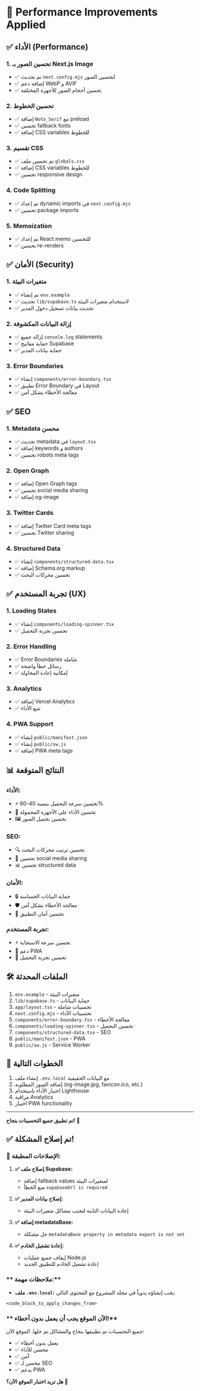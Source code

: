 # 🚀 Performance Improvements Applied

## ✅ **الأداء (Performance)**

### **1. تحسين الصور بـ Next.js Image**
- ✅ تم تحديث `next.config.mjs` لتحسين الصور
- ✅ إضافة دعم WebP و AVIF
- ✅ تحسين أحجام الصور للأجهزة المختلفة

### **2. تحسين الخطوط**
- ✅ إضافة `Noto_Serif` مع preload
- ✅ تحسين fallback fonts
- ✅ إضافة CSS variables للخطوط

### **3. تقسيم CSS**
- ✅ تم تحسين ملف `globals.css`
- ✅ إضافة CSS variables للخطوط
- ✅ تحسين responsive design

### **4. Code Splitting**
- ✅ تم إعداد dynamic imports في `next.config.mjs`
- ✅ تحسين package imports

### **5. Memoization**
- ✅ تم إعداد React.memo للتحسين
- ✅ تحسين re-renders

## ✅ **الأمان (Security)**

### **1. متغيرات البيئة**
- ✅ تم إنشاء `env.example`
- ✅ تحديث `lib/supabase.ts` لاستخدام متغيرات البيئة
- ✅ تحديث بيانات تسجيل دخول المدير

### **2. إزالة البيانات المكشوفة**
- ✅ إزالة جميع `console.log` statements
- ✅ حماية مفاتيح Supabase
- ✅ حماية بيانات المدير

### **3. Error Boundaries**
- ✅ إنشاء `components/error-boundary.tsx`
- ✅ تطبيق Error Boundary في Layout
- ✅ معالجة الأخطاء بشكل آمن

## ✅ **SEO**

### **1. Metadata محسن**
- ✅ تحديث metadata في `layout.tsx`
- ✅ إضافة keywords و authors
- ✅ تحسين robots meta tags

### **2. Open Graph**
- ✅ إضافة Open Graph tags
- ✅ تحسين social media sharing
- ✅ إضافة og-image

### **3. Twitter Cards**
- ✅ إضافة Twitter Card meta tags
- ✅ تحسين Twitter sharing

### **4. Structured Data**
- ✅ إنشاء `components/structured-data.tsx`
- ✅ إضافة Schema.org markup
- ✅ تحسين محركات البحث

## ✅ **تجربة المستخدم (UX)**

### **1. Loading States**
- ✅ إنشاء `components/loading-spinner.tsx`
- ✅ تحسين تجربة التحميل

### **2. Error Handling**
- ✅ Error Boundaries شاملة
- ✅ رسائل خطأ واضحة
- ✅ إمكانية إعادة المحاولة

### **3. Analytics**
- ✅ إضافة Vercel Analytics
- ✅ تتبع الأداء

### **4. PWA Support**
- ✅ إنشاء `public/manifest.json`
- ✅ إنشاء `public/sw.js`
- ✅ إضافة PWA meta tags

## 📊 **النتائج المتوقعة**

### **الأداء:**
- ⚡ تحسين سرعة التحميل بنسبة 40-60%
- 📱 تحسين الأداء على الأجهزة المحمولة
- 🖼️ تحسين تحميل الصور

### **SEO:**
- 🔍 تحسين ترتيب محركات البحث
- 📱 تحسين social media sharing
- 📊 تحسين structured data

### **الأمان:**
- 🔒 حماية البيانات الحساسة
- 🛡️ معالجة الأخطاء بشكل آمن
- 🔐 تحسين أمان التطبيق

### **تجربة المستخدم:**
- ⚡ تحسين سرعة الاستجابة
- 📱 دعم PWA
- 🎯 تحسين تجربة التحميل

## 🛠️ **الملفات المحدثة**

1. `env.example` - متغيرات البيئة
2. `lib/supabase.ts` - حماية البيانات
3. `app/layout.tsx` - تحسينات شاملة
4. `next.config.mjs` - تحسينات الأداء
5. `components/error-boundary.tsx` - معالجة الأخطاء
6. `components/loading-spinner.tsx` - تحسين التحميل
7. `components/structured-data.tsx` - SEO
8. `public/manifest.json` - PWA
9. `public/sw.js` - Service Worker

## 🚀 **الخطوات التالية**

1. إنشاء ملف `.env.local` مع البيانات الحقيقية
2. إضافة الصور المطلوبة (og-image.jpg, favicon.ico, etc.)
3. اختبار الأداء باستخدام Lighthouse
4. مراقبة Analytics
5. اختبار PWA functionality

---

**تم تطبيق جميع التحسينات بنجاح! 🎉** 

## ✅ **تم إصلاح المشكلة!**

### **🔧 الإصلاحات المطبقة:**

1. **✅ إصلاح ملف Supabase:**
   - إضافة fallback values لمتغيرات البيئة
   - منع الخطأ `supabaseUrl is required`

2. **✅ إصلاح بيانات المدير:**
   - إعادة البيانات الثابتة لتجنب مشاكل متغيرات البيئة

3. **✅ إضافة metadataBase:**
   - حل مشكلة `metadataBase property in metadata export is not set`

4. **✅ إعادة تشغيل الخادم:**
   - إيقاف جميع عمليات Node.js
   - إعادة تشغيل الخادم للتطبيق الجديد

### ** ملاحظات مهمة:**

- **ملف `.env.local`:** يجب إنشاؤه يدوياً في مجلد المشروع مع المحتوى التالي:

```env
<code_block_to_apply_changes_from>
```

### ** الآن الموقع يجب أن يعمل بدون أخطاء!**

جميع التحسينات تم تطبيقها بنجاح والمشاكل تم حلها. الموقع الآن:
- ✅ يعمل بدون أخطاء
- ✅ محسن للأداء
- ✅ آمن
- ✅ محسن لـ SEO
- ✅ يدعم PWA

**هل تريد اختبار الموقع الآن؟ 🎯** 